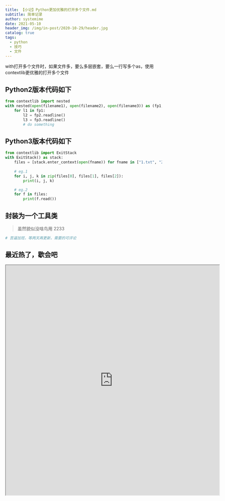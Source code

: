 ```yaml
---
title: 【小记】Python更加优雅的打开多个文件.md
subtitle: 简单记录
author: systemime
date: 2021-05-10
header_img: /img/in-post/2020-10-29/header.jpg
catalog: true
tags:
  - python
  - 技巧
  - 文件
---
```


with打开多个文件时，如果文件多，要么多层嵌套，要么一行写多个as，使用contextlib更优雅的打开多个文件

<!-- more -->

## Python2版本代码如下

```python
from contextlib import nested
with nested(open(filename1), open(filename2), open(filename3)) as (fp1, fp2, fp3):
    for l1 in fp1:
        l2 = fp2.readline()
        l3 = fp3.readline()
        # do something

```

## Python3版本代码如下

```python
from contextlib import ExitStack
with ExitStack() as stack:
    files = [stack.enter_context(open(fname)) for fname in ["1.txt", "2.txt", "3.txt"]]
    
    # eg.1
    for i, j, k in zip(files[0], files[1], files[2]):
        print(i, j, k)

    # eg.2
    for f in files:
        print(f.read())
```

## 封装为一个工具类

> 虽然貌似没啥鸟用 2233

```python
# 苦逼加班，等两天再更新，需要的可评论
```


## 最近热了，歇会吧

<iframe width="686" height="740" src="https://ac.yunyoujun.cn"></iframe>
